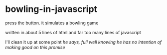 # bowling-in-javascript

press the button. it simulates a bowling game

written in about 5 lines of html and far too many lines of javascript

I'll clean it up at some point *he says, full well knowing he has no intention of making good on this promise*
